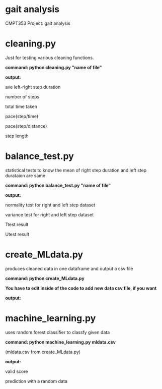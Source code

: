 # gait analysis

CMPT353 Project: gait analysis

# cleaning.py

Just for testing various cleaning functions.

**command: python cleaning.py "name of file"**

**output:**

ave left-right step duration

number of steps

total time taken

pace(step/time)

pace(step/distance)

step length

# balance_test.py

statistical tests to know the mean of right step duration and left step durataion are same

**command: python balance_test.py "name of file"**

**output:**

normality test for right and left step dataset

variance test for right and left step dataset

Ttest result

Utest result

# create_MLdata.py

produces cleaned data in one dataframe and output a csv file

**command: python create_MLdata.py**

**You have to edit inside of the code to add new data csv file, if you want**

**output:**

# machine_learning.py

uses random forest classifier to classfy given data

**command: python machine_learning.py mldata.csv**

(mldata.csv from create_MLdata.py)

**output:**

valid score

prediction with a random data
